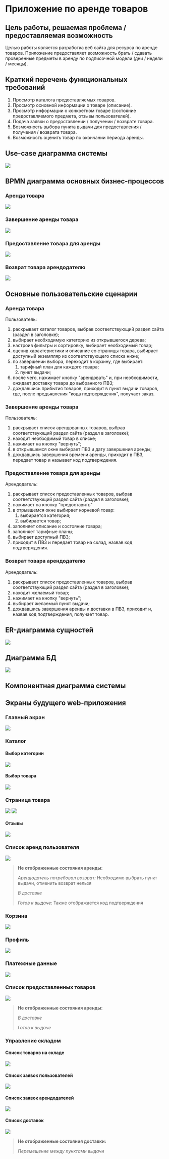 
# Приложение по аренде товаров

## Цель работы, решаемая проблема / предоставляемая возможность

Целью работы является разработка веб сайта для ресурса по аренде товаров.
Приложение предоставляет возможность брать / сдавать проверенные предметы в
аренду по подписочной модели (дни / недели / месяцы).

## Краткий перечень функциональных требований

1. Просмотр каталога предоставляемых товаров.
1. Просмотр основной информации о товаре (описание).
1. Просмотр информации о конкретном товаре (состояние предоставляемого
   предмета, отзывы пользователей).
1. Подача заявки о предоставлении / получении / возврате товара.
1. Возможность выбора пункта выдачи для предоставления / получения / возврата
   товара.
1. Возможность оценить товар по окончании периода аренды.

## Use-case диаграмма системы
![](res/use_case.svg)

## BPMN диаграмма основных бизнес-процессов
### Аренда товара
![](res/bpmn/arenda.svg)

### Завершение аренды товара
![](res/bpmn/arenda_stop.svg)

### Предоставление товара для аренды
![](res/bpmn/provide.svg)

### Возврат товара арендодателю
![](res/bpmn/revoke.svg)

## Основные пользовательские сценарии
### Аренда товара
Пользователь:
1. раскрывает каталог товаров, выбрав соответствующий раздел сайта
   (раздел в заголовке);
1. выбирает необходимую категорию из открывшегося дерева;
1. настроив фильтры и сортировку, выбирает необходимый товар;
1. оценив характеристики и описание со страницы товара, выбирает доступный
   экземпляр из соответствующего списка ниже;
1. по завершении выбора, переходит в корзину, где выбирает:
    1. тарифный план для каждого товара;
    1. пункт выдачи;
1. после чего, нажимает кнопку "арендовать" и, при необходимости, ожидает
   доставку товара до выбранного ПВЗ;
1. дождавшись прибытия товаров, приходит в пункт выдачи товаров, где, после
   предъявления "кода подтверждения", получает заказ.

### Завершение аренды товара
Пользователь:
1. раскрывает список арендованных товаров, выбрав соответствующий раздел сайта
   (раздел в заголовке);
1. находит необзодимый товар в списке;
1. нажимает на кнопку "вернуть";
1. в открывшемся окне выбирает ПВЗ и дату завершения аренды;
1. дождавшись завершения времени аренды, приходит в ПВЗ, передает товар и
   называет код подтверждения.

### Предоставление товара для аренды
Арендодатель:
1. раскрывает список предоставленных товаров, выбрав соответствующий раздел
   сайта (раздел в заголовке);
1. нажимает на кнопку "предоставить"
1. в отрывшемся окне выбирает корневой товар:
    1. выбирается категория;
    1. выбирается товар;
1. заполняет описание и состояние товара;
1. заполняет тарифные планы;
1. выбирает доступный ПВЗ;
1. приходит в ПВЗ и передает товар на склад, назвав код подтверждения.

### Возврат товара арендодателю
Арендодатель:
1. раскрывает список предоставленных товаров, выбрав соответствующий раздел
   сайта (раздел в заголовке);
1. находит желаемый товар;
1. нажимает на кнопку "вернуть";
1. выбирает желаемый пункт выдачи;
1. дождавшись завершения аренды и доставки в ПВЗ, приходит и, назвав код
   подтверждения, получает товар.

## ER-диаграмма сущностей
![](res/er.svg)

## Диаграмма БД
![](res/er_bd.svg)

## Компонентная диаграмма системы

## Экраны будущего web-приложения
### Главный экран
![](res/ui/main.svg)

### Каталог
#### Выбор категории
![](res/ui/catalog_category.svg)

#### Выбор товара
![](res/ui/catalog_items.svg)

### Страница товара
![](res/ui/product_description.svg)
![](res/ui/product_instances.svg)

#### Отзывы
![](res/ui/product_reviews.svg)

### Список аренд пользователя
![](res/ui/rents.svg)

>
> **Не отображенные состояния аренды:**
>
> _Арендодатель потребовал возврат:_ Необходимо выбрать пункт выдачи,
> отменить возврат нельзя
>
> _В доставке_
>
> _Готов к выдаче_: Также отображается код подтверждения
>

### Корзина
![](res/ui/cart.svg)

### Профиль
![](res/ui/profile.svg)

### Платежные данные
![](res/ui/payment.svg)

### Список предоставленных товаров
![](res/ui/provider.svg)

>
> **Не отображенные состояния аренды:**
>
> _В доставке_
>
> _Готов к выдаче_
>

### Управление складом
#### Список товаров на складе
![](res/ui/warehouse_storage.svg)

#### Список заявок пользователей
![](res/ui/warehouse_rent.svg)

#### Список заявок арендодателей
![](res/ui/warehouse_provide.svg)

#### Список доставок
![](res/ui/warehouse_delivery.svg)

>
> **Не отображенные состояния доставки:**
>
> _Перемещение между пунктами выдачи_
>

